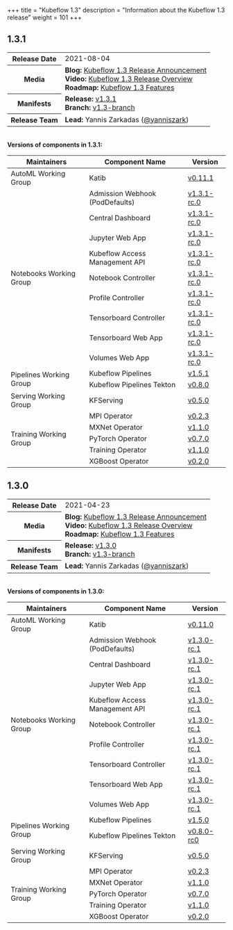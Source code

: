 +++
title = "Kubeflow 1.3"
description = "Information about the Kubeflow 1.3 release"
weight = 101
+++

## 1.3.1

<div class="table-responsive">
<table class="table table-bordered">
  <tbody>
    <tr>
      <th class="table-light">Release Date</th>
      <td>
        2021-08-04
      </td>
    </tr>
    <tr>
      <th class="table-light">Media</th>
      <td>
        <b>Blog:</b> 
          <a href="https://blog.kubeflow.org/kubeflow-1.3-release/">Kubeflow 1.3 Release Announcement</a>
        <br>
        <b>Video:</b> 
          <a href="https://www.youtube.com/watch?v=RjN55bQ4kh4">Kubeflow 1.3 Release Overview</a>
        <br>
        <b>Roadmap:</b>
          <a href="https://github.com/kubeflow/kubeflow/blob/master/ROADMAP.md#kubeflow-13-features-released-april-2021">Kubeflow 1.3 Features</a>
      </td>
    </tr>
    <tr>
      <th class="table-light">Manifests</th>
      <td>
        <b>Release:</b> 
          <a href="https://github.com/kubeflow/manifests/releases/tag/v1.3.1">v1.3.1</a>
        <br>
        <b>Branch:</b>
          <a href="https://github.com/kubeflow/manifests/tree/v1.3-branch">v1.3-branch</a>
      </td>
    </tr>
    <tr>
      <th class="table-light">Release Team</th>
      <td>
        <b>Lead:</b> Yannis Zarkadas (<a href="https://github.com/yanniszark">@yanniszark</a>)
      </td>
    </tr>
  </tbody>
</table>
</div>

<br>
<b>Versions of components in 1.3.1:</b>

<div class="table-responsive">
<table class="table table-bordered">
    <thead class="thead-light">
      <tr>
        <th>Maintainers</th>
        <th>Component Name</th>
        <th>Version</th>
      </tr>
    </thead>
  <tbody>
      <!-- ======================= -->
      <!-- AutoML Working Group -->
      <!-- ======================= -->
      <tr>
        <td rowspan="1">AutoML Working Group</td>
        <td>Katib</td>
        <td>
          <a href="https://github.com/kubeflow/katib/releases/tag/v0.11.1">v0.11.1</a>
        </td>
      </tr>
      <!-- ======================= -->
      <!-- Notebooks Working Group -->
      <!-- ======================= -->
      <tr>
        <td rowspan="9" class="align-middle">Notebooks Working Group</td>
        <td>Admission Webhook (PodDefaults)</td>
        <td>
          <a href="https://github.com/kubeflow/kubeflow/tree/v1.3.1-rc.0/components/admission-webhook">v1.3.1-rc.0</a>
        </td>
      </tr>
      <tr>
        <td>Central Dashboard</td>
        <td>
          <a href="https://github.com/kubeflow/kubeflow/tree/v1.3.1-rc.0/components/centraldashboard">v1.3.1-rc.0</a>
        </td>
      </tr>
      <tr>
        <td>Jupyter Web App</td>
        <td>
          <a href="https://github.com/kubeflow/kubeflow/tree/v1.3.1-rc.0/components/crud-web-apps/jupyter">v1.3.1-rc.0</a>
        </td>
      </tr>
      <tr>
        <td>Kubeflow Access Management API</td>
        <td>
          <a href="https://github.com/kubeflow/kubeflow/tree/v1.3.1-rc.0/components/access-management">v1.3.1-rc.0</a>
        </td>
      </tr>
      <tr>
        <td>Notebook Controller</td>
        <td>
          <a href="https://github.com/kubeflow/kubeflow/tree/v1.3.1-rc.0/components/notebook-controller">v1.3.1-rc.0</a>
        </td>
      </tr>
      <tr>
        <td>Profile Controller</td>
        <td>
          <a href="https://github.com/kubeflow/kubeflow/tree/v1.3.1-rc.0/components/profile-controller">v1.3.1-rc.0</a>
        </td>
      </tr>
      <tr>
        <td>Tensorboard Controller</td>
        <td>
          <a href="https://github.com/kubeflow/kubeflow/tree/v1.3.1-rc.0/components/notebook-controller">v1.3.1-rc.0</a>
        </td>
      </tr>
      <tr>
        <td>Tensorboard Web App</td>
        <td>
          <a href="https://github.com/kubeflow/kubeflow/tree/v1.3.1-rc.0/components/crud-web-apps/volumes">v1.3.1-rc.0</a>
        </td>
      </tr>
      <tr>
        <td>Volumes Web App</td>
        <td>
          <a href="https://github.com/kubeflow/kubeflow/tree/v1.3.1-rc.0/components/crud-web-apps/tensorboards">v1.3.1-rc.0</a>
        </td>
      </tr>
      <!-- ======================= -->
      <!-- Pipelines Working Group -->
      <!-- ======================= -->
      <tr>
        <td rowspan="2" class="align-middle">Pipelines Working Group</td>
        <td>Kubeflow Pipelines</td>
        <td>
          <a href="https://github.com/kubeflow/pipelines/releases/tag/1.5.1">v1.5.1</a>
        </td>
      </tr>
      <tr>
        <td>Kubeflow Pipelines Tekton</td>
        <td>
          <a href="https://github.com/kubeflow/kfp-tekton/releases/tag/v0.8.0">v0.8.0</a>
        </td>
      </tr>
      <!-- ======================= -->
      <!-- Serving Working Group -->
      <!-- ======================= -->
      <tr>
        <td rowspan="1" class="align-middle">Serving Working Group</td>
        <td>KFServing</td>
        <td>
          <a href="https://github.com/kserve/kserve/releases/tag/v0.5.0">v0.5.0</a>
        </td>
      </tr>
      <!-- ======================= -->
      <!-- Training Working Group -->
      <!-- ======================= -->
      <tr>
        <td rowspan="5" class="align-middle">Training Working Group</td>
        <td>MPI Operator</td>
        <td>
          <a href="https://github.com/kubeflow/mpi-operator/releases/tag/v0.2.3">v0.2.3</a>
        </td>
      </tr>
      <tr>
        <td>MXNet Operator</td>
        <td>
          <a href="https://github.com/kubeflow/mxnet-operator/releases/tag/v1.1.0">v1.1.0</a>
        </td>
      </tr>
      <tr>
        <td>PyTorch Operator</td>
        <td>
          <a href="https://github.com/kubeflow/pytorch-operator/releases/tag/v0.7.0">v0.7.0</a>
        </td>
      </tr>
      <tr>
        <td>Training Operator</td>
        <td>
          <a href="https://github.com/kubeflow/training-operator/releases/tag/v1.1.0">v1.1.0</a>
        </td>
      </tr>
      <tr>
        <td>XGBoost Operator</td>
        <td>
          <a href="https://github.com/kubeflow/xgboost-operator/releases/tag/v0.2.0">v0.2.0</a>
        </td>
      </tr>
  </tbody>
</table>
</div>

## 1.3.0

<div class="table-responsive">
<table class="table table-bordered">
  <tbody>
    <tr>
      <th class="table-light">Release Date</th>
      <td>
        2021-04-23
      </td>
    </tr>
    <tr>
      <th class="table-light">Media</th>
      <td>
        <b>Blog:</b> 
          <a href="https://blog.kubeflow.org/kubeflow-1.3-release/">Kubeflow 1.3 Release Announcement</a>
        <br>
        <b>Video:</b> 
          <a href="https://www.youtube.com/watch?v=RjN55bQ4kh4">Kubeflow 1.3 Release Overview</a>
        <br>
        <b>Roadmap:</b>
          <a href="https://github.com/kubeflow/kubeflow/blob/master/ROADMAP.md#kubeflow-13-features-released-april-2021">Kubeflow 1.3 Features</a>
      </td>
    </tr>
    <tr>
      <th class="table-light">Manifests</th>
      <td>
        <b>Release:</b> 
          <a href="https://github.com/kubeflow/manifests/releases/tag/v1.3.0">v1.3.0</a>
        <br>
        <b>Branch:</b>
          <a href="https://github.com/kubeflow/manifests/tree/v1.3-branch">v1.3-branch</a>
      </td>
    </tr>
    <tr>
      <th class="table-light">Release Team</th>
      <td>
        <b>Lead:</b> Yannis Zarkadas (<a href="https://github.com/yanniszark">@yanniszark</a>)
      </td>
    </tr>
  </tbody>
</table>
</div>

<br>
<b>Versions of components in 1.3.0:</b>

<div class="table-responsive">
<table class="table table-bordered">
    <thead class="thead-light">
      <tr>
        <th>Maintainers</th>
        <th>Component Name</th>
        <th>Version</th>
      </tr>
    </thead>
  <tbody>
      <!-- ======================= -->
      <!-- AutoML Working Group -->
      <!-- ======================= -->
      <tr>
        <td rowspan="1">AutoML Working Group</td>
        <td>Katib</td>
        <td>
          <a href="https://github.com/kubeflow/katib/releases/tag/v0.11.0">v0.11.0</a>
        </td>
      </tr>
      <!-- ======================= -->
      <!-- Notebooks Working Group -->
      <!-- ======================= -->
      <tr>
        <td rowspan="9" class="align-middle">Notebooks Working Group</td>
        <td>Admission Webhook (PodDefaults)</td>
        <td>
          <a href="https://github.com/kubeflow/kubeflow/tree/v1.3.0-rc.1/components/admission-webhook">v1.3.0-rc.1</a>
        </td>
      </tr>
      <tr>
        <td>Central Dashboard</td>
        <td>
          <a href="https://github.com/kubeflow/kubeflow/tree/v1.3.0-rc.1/components/centraldashboard">v1.3.0-rc.1</a>
        </td>
      </tr>
      <tr>
        <td>Jupyter Web App</td>
        <td>
          <a href="https://github.com/kubeflow/kubeflow/tree/v1.3.0-rc.1/components/crud-web-apps/jupyter">v1.3.0-rc.1</a>
        </td>
      </tr>
      <tr>
        <td>Kubeflow Access Management API</td>
        <td>
          <a href="https://github.com/kubeflow/kubeflow/tree/v1.3.0-rc.1/components/access-management">v1.3.0-rc.1</a>
        </td>
      </tr>
      <tr>
        <td>Notebook Controller</td>
        <td>
          <a href="https://github.com/kubeflow/kubeflow/tree/v1.3.0-rc.1/components/notebook-controller">v1.3.0-rc.1</a>
        </td>
      </tr>
      <tr>
        <td>Profile Controller</td>
        <td>
          <a href="https://github.com/kubeflow/kubeflow/tree/v1.3.0-rc.1/components/profile-controller">v1.3.0-rc.1</a>
        </td>
      </tr>
      <tr>
        <td>Tensorboard Controller</td>
        <td>
          <a href="https://github.com/kubeflow/kubeflow/tree/v1.3.0-rc.1/components/notebook-controller">v1.3.0-rc.1</a>
        </td>
      </tr>
      <tr>
        <td>Tensorboard Web App</td>
        <td>
          <a href="https://github.com/kubeflow/kubeflow/tree/v1.3.0-rc.1/components/crud-web-apps/volumes">v1.3.0-rc.1</a>
        </td>
      </tr>
      <tr>
        <td>Volumes Web App</td>
        <td>
          <a href="https://github.com/kubeflow/kubeflow/tree/v1.3.0-rc.1/components/crud-web-apps/tensorboards">v1.3.0-rc.1</a>
        </td>
      </tr>
      <!-- ======================= -->
      <!-- Pipelines Working Group -->
      <!-- ======================= -->
      <tr>
        <td rowspan="2" class="align-middle">Pipelines Working Group</td>
        <td>Kubeflow Pipelines</td>
        <td>
          <a href="https://github.com/kubeflow/pipelines/releases/tag/1.5.0">v1.5.0</a>
        </td>
      </tr>
      <tr>
        <td>Kubeflow Pipelines Tekton</td>
        <td>
          <a href="https://github.com/kubeflow/kfp-tekton/releases/tag/v0.8.0-rc0">v0.8.0-rc0</a>
        </td>
      </tr>
      <!-- ======================= -->
      <!-- Serving Working Group -->
      <!-- ======================= -->
      <tr>
        <td rowspan="1" class="align-middle">Serving Working Group</td>
        <td>KFServing</td>
        <td>
          <a href="https://github.com/kserve/kserve/releases/tag/v0.5.0">v0.5.0</a>
        </td>
      </tr>
      <!-- ======================= -->
      <!-- Training Working Group -->
      <!-- ======================= -->
      <tr>
        <td rowspan="5" class="align-middle">Training Working Group</td>
        <td>MPI Operator</td>
        <td>
          <a href="https://github.com/kubeflow/mpi-operator/releases/tag/v0.2.3">v0.2.3</a>
        </td>
      </tr>
      <tr>
        <td>MXNet Operator</td>
        <td>
          <a href="https://github.com/kubeflow/mxnet-operator/releases/tag/v1.1.0">v1.1.0</a>
        </td>
      </tr>
      <tr>
        <td>PyTorch Operator</td>
        <td>
          <a href="https://github.com/kubeflow/pytorch-operator/releases/tag/v0.7.0">v0.7.0</a>
        </td>
      </tr>
      <tr>
        <td>Training Operator</td>
        <td>
          <a href="https://github.com/kubeflow/training-operator/releases/tag/v1.1.0">v1.1.0</a>
        </td>
      </tr>
      <tr>
        <td>XGBoost Operator</td>
        <td>
          <a href="https://github.com/kubeflow/xgboost-operator/releases/tag/v0.2.0">v0.2.0</a>
        </td>
      </tr>
  </tbody>
</table>
</div>